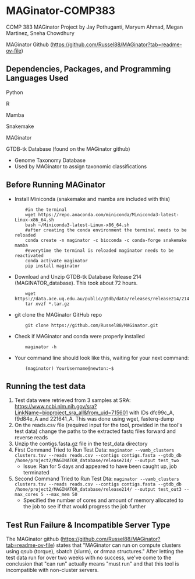 # MAGinator-COMP383
COMP 383 MAGinator Project by Jay Pothuganti, Maryum Ahmad, Megan Martinez, Sneha Chowdhury

MAGinator Github (https://github.com/Russel88/MAGinator?tab=readme-ov-file)

## Dependencies, Packages, and Programming Languages Used
Python

R

Mamba

Snakemake

MAGinator

GTDB-tk Database (found on the MAGinator github)
- Genome Taxonomy Database
- Used by MAGinator to assign taxonomic classifications

## Before Running MAGinator
- Install Miniconda (snakemake and mamba are included with this) 

          #in the terminal
          wget https://repo.anaconda.com/miniconda/Miniconda3-latest-Linux-x86_64.sh
          bash ~/Miniconda3-latest-Linux-x86_64.sh
          #after creating the conda environment the terminal needs to be reloaded
          conda create -n maginator -c bioconda -c conda-forge snakemake mamba
          #everytime the terminal is reloaded maginator needs to be reactivated
          conda activate maginator
          pip install maginator
  
- Download and Unzip GTDB-tk Database Release 214 (MAGINATOR_database). This took about 72 hours.
  
          wget https://data.ace.uq.edu.au/public/gtdb/data/releases/release214/214.1/auxillary_files/gtdbtk_r214_data.tar.gz
          tar xvzf *.tar.gz
  
- git clone the MAGinator GitHub repo
  
          git clone https://github.com/Russel88/MAGinator.git


- Check if MAGinator and conda were properly installed

          maginator -h

- Your command line should look like this, waiting for your next command:

          (maginator) YourUsername@newton:~$

## Running the test data
1. Test data were retrieved from 3 samples at SRA: https://www.ncbi.nlm.nih.gov/sra?LinkName=bioproject_sra_all&from_uid=715601 with IDs dfc99c_A, f9d84e_A and 221641_A.
   This was done using wget, fasterq-dump
2. On the reads.csv file (required input for the tool, provided in the tool's test data) change the paths to the extracted fastq files forward and reverse reads
3. Unzip the contigs.fasta.gz file in the test_data directory
4. First Command Tried to Run Test Data: ```maginator --vamb_clusters clusters.tsv --reads reads.csv --contigs contigs.fasta --gtdb_db /home/project2/MAGINATOR_database/release214/ --output test_two```
   * Issue: Ran for 5 days and appeared to have been caught up, job terminated
5. Second Command Tried to Run Test Dta: ```maginator --vamb_clusters clusters.tsv --reads reads.csv --contigs contigs.fasta --gtdb_db /home/project2/MAGINATOR_database/release214/ --output test_out3 --max_cores 5 --max_mem 50 ```
   * Specified the number of cores and amount of memory allocated to the job to see if that would progress the job further

## Test Run Failure & Incompatible Server Type
The MAGinator github (https://github.com/Russel88/MAGinator?tab=readme-ov-file) states that "MAGinator can run on compute clusters using qsub (torque), sbatch (slurm), or drmaa structures." After letting the test data run for over two weeks with no success, we've come to the conclusion that "can run" actually means "must run" and that this tool is incompatible with non-cluster servers. 
